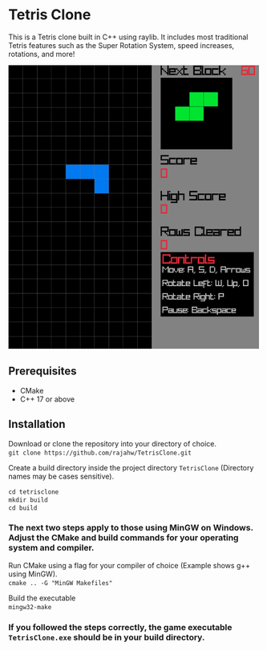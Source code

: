 # Tetris Clone

This is a Tetris clone built in C++ using raylib. It includes most traditional Tetris features such as the Super Rotation System, speed increases, rotations, and more!

![example image](example.png)

## Prerequisites
- CMake
- C++ 17 or above

## Installation
Download or clone the repository into your directory of choice.<br>
```git clone https://github.com/rajahw/TetrisClone.git```

Create a build directory inside the project directory `TetrisClone` (Directory names may be cases sensitive).<br>
```
cd tetrisclone
mkdir build
cd build
```

### The next two steps apply to those using MinGW on Windows. Adjust the CMake and build commands for your operating system and compiler.

Run CMake using a flag for your compiler of choice (Example shows g++ using MinGW).<br>
```cmake .. -G "MinGW Makefiles"```

Build the executable<br>
```mingw32-make```

### If you followed the steps correctly, the game executable `TetrisClone.exe` should be in your build directory.
